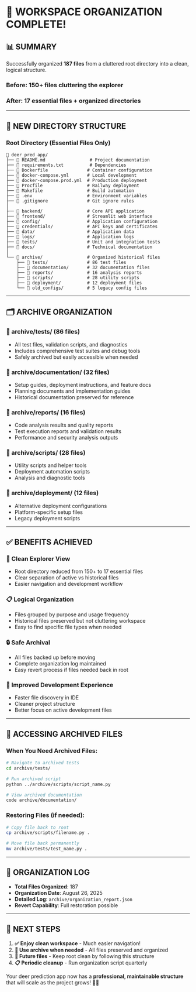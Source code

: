 # 🎯 WORKSPACE ORGANIZATION COMPLETE!

## 📊 **SUMMARY**
Successfully organized **187 files** from a cluttered root directory into a clean, logical structure.

### **Before**: 150+ files cluttering the explorer
### **After**: 17 essential files + organized directories

---

## 📁 **NEW DIRECTORY STRUCTURE**

### **Root Directory (Essential Files Only)**
```
📁 deer_pred_app/
├── 📄 README.md                 # Project documentation
├── 📄 requirements.txt          # Dependencies
├── 📄 Dockerfile               # Container configuration  
├── 📄 docker-compose.yml       # Local development
├── 📄 docker-compose.prod.yml  # Production deployment
├── 📄 Procfile                 # Railway deployment
├── 📄 Makefile                 # Build automation
├── 📄 .env                     # Environment variables
├── 📄 .gitignore               # Git ignore rules
│
├── 📂 backend/                 # Core API application
├── 📂 frontend/                # Streamlit web interface
├── 📂 config/                  # Application configuration
├── 📂 credentials/             # API keys and certificates
├── 📂 data/                    # Application data
├── 📂 logs/                    # Application logs
├── 📂 tests/                   # Unit and integration tests
├── 📂 docs/                    # Technical documentation
│
└── 📂 archive/                 # Organized historical files
    ├── 📂 tests/               # 86 test files
    ├── 📂 documentation/       # 32 documentation files
    ├── 📂 reports/             # 16 analysis reports
    ├── 📂 scripts/             # 28 utility scripts
    ├── 📂 deployment/          # 12 deployment files
    └── 📂 old_configs/         # 5 legacy config files
```

---

## 🗂️ **ARCHIVE ORGANIZATION**

### **📂 archive/tests/** (86 files)
- All test files, validation scripts, and diagnostics
- Includes comprehensive test suites and debug tools
- Safely archived but easily accessible when needed

### **📂 archive/documentation/** (32 files)
- Setup guides, deployment instructions, and feature docs
- Planning documents and implementation guides
- Historical documentation preserved for reference

### **📂 archive/reports/** (16 files)
- Code analysis results and quality reports
- Test execution reports and validation results
- Performance and security analysis outputs

### **📂 archive/scripts/** (28 files)
- Utility scripts and helper tools
- Deployment automation scripts
- Analysis and diagnostic tools

### **📂 archive/deployment/** (12 files)
- Alternative deployment configurations
- Platform-specific setup files
- Legacy deployment scripts

---

## ✅ **BENEFITS ACHIEVED**

### **🎯 Clean Explorer View**
- Root directory reduced from 150+ to 17 essential files
- Clear separation of active vs historical files
- Easier navigation and development workflow

### **📋 Logical Organization**
- Files grouped by purpose and usage frequency
- Historical files preserved but not cluttering workspace
- Easy to find specific file types when needed

### **🔒 Safe Archival**
- All files backed up before moving
- Complete organization log maintained
- Easy revert process if files needed back in root

### **🚀 Improved Development Experience**
- Faster file discovery in IDE
- Cleaner project structure
- Better focus on active development files

---

## 🔄 **ACCESSING ARCHIVED FILES**

### **When You Need Archived Files:**
```bash
# Navigate to archived tests
cd archive/tests/

# Run archived script
python ../archive/scripts/script_name.py

# View archived documentation
code archive/documentation/
```

### **Restoring Files (if needed):**
```bash
# Copy file back to root
cp archive/scripts/filename.py .

# Move file back permanently
mv archive/tests/test_name.py .
```

---

## 📝 **ORGANIZATION LOG**

- **Total Files Organized**: 187
- **Organization Date**: August 26, 2025
- **Detailed Log**: `archive/organization_report.json`
- **Revert Capability**: Full restoration possible

---

## 🎉 **NEXT STEPS**

1. **✅ Enjoy clean workspace** - Much easier navigation!
2. **📁 Use archive when needed** - All files preserved and organized
3. **🔧 Future files** - Keep root clean by following this structure
4. **📋 Periodic cleanup** - Run organization script quarterly

Your deer prediction app now has a **professional, maintainable structure** that will scale as the project grows! 🦌✨
